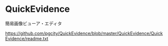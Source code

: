 # QuickEvidence

簡易画像ビューア・エディタ

https://github.com/pgcity/QuickEvidence/blob/master/QuickEvidence/QuickEvidence/readme.txt
